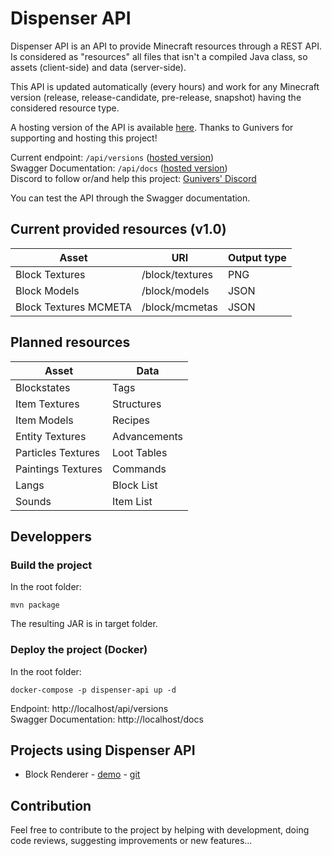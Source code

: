 # Dispenser API

Dispenser API is an API to provide Minecraft resources through a REST API.
Is considered as "resources" all files that isn't a compiled Java class, so assets (client-side) and data (server-side).

This API is updated automatically (every hours) and work for any Minecraft version (release, release-candidate, pre-release, snapshot) having the considered resource type.

A hosting version of the API is available [here](https://dispenser.gunivers.net/). Thanks to Gunivers for supporting and hosting this project!

Current endpoint: `/api/versions` ([hosted version](https://dispenser.gunivers.net/api/versions))  
Swagger Documentation: `/api/docs` ([hosted version](https://dispenser.gunivers.net/api/docs))  
Discord to follow or/and help this project: [Gunivers' Discord](https://discord.gg/8F7cdm9bqs)

You can test the API through the Swagger documentation.

## Current provided resources (v1.0)


| Asset                 | URI             | Output type |
| ----------------------- | ----------------- | ------------- |
| Block Textures        | /block/textures | PNG         |
| Block Models          | /block/models   | JSON        |
| Block Textures MCMETA | /block/mcmetas  | JSON        |

## Planned resources


| Asset              | Data         |
| -------------------- | -------------- |
| Blockstates        | Tags         |
| Item Textures      | Structures   |
| Item Models        | Recipes      |
| Entity Textures    | Advancements |
| Particles Textures | Loot Tables  |
| Paintings Textures | Commands     |
| Langs              | Block List   |
| Sounds             | Item List    |

## Developpers

### Build the project

In the root folder:
```
mvn package
```
The resulting JAR is in target folder.

### Deploy the project (Docker)

In the root folder:
```
docker-compose -p dispenser-api up -d
```

Endpoint: http://localhost/api/versions  
Swagger Documentation: http://localhost/docs

## Projects using Dispenser API

- Block Renderer - [demo](https://dispenser.gunivers.net/block-renderer) - [git](https://github.com/theogiraudet/Minecraft-Block-Renderer)

## Contribution

Feel free to contribute to the project by helping with development, doing code reviews, suggesting improvements or new features...
